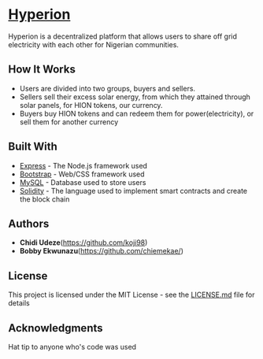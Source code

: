 # [Hyperion](hyperionico.tech)

Hyperion is a decentralized platform that allows users to share off grid electricity
with each other for Nigerian communities.

## How It Works

* Users are divided into two groups, buyers and sellers.
* Sellers sell their excess solar energy, from which they attained through solar panels,
for HION tokens, our currency.
* Buyers buy HION tokens and can redeem them for power(electricity), or sell them for another
currency

## Built With

* [Express](http://expressjs.com/) - The Node.js framework used
* [Bootstrap](https://getbootstrap.com/) - Web/CSS framework used
* [MySQL](https://dev.mysql.com/doc/) - Database used to store users
* [Solidity](https://solidity.readthedocs.io/en/develop/) - The language used to implement smart contracts and create the block chain

## Authors

* **Chidi Udeze**(https://github.com/koji98)
* **Bobby Ekwunazu**(https://github.com/chiemekae/)

## License

This project is licensed under the MIT License - see the [LICENSE.md](LICENSE.md) file for details

## Acknowledgments

Hat tip to anyone who's code was used
